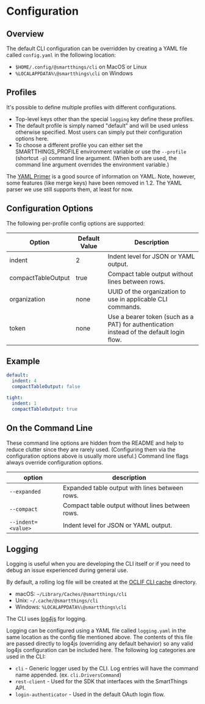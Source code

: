 # Configuration

## Overview

The default CLI configuration can be overridden by creating a YAML file called `config.yaml` in the
following location:

* `$HOME/.config/@smartthings/cli` on MacOS or Linux
* `%LOCALAPPDATA%\@smartthings\cli` on Windows

## Profiles

It's possible to define multiple profiles with different configurations.

* Top-level keys other than the special `logging` key define these profiles.
* The default profile is simply named "default" and will be used unless otherwise
specified. Most users can simply put their configuration options here.
* To choose a different profile you can either set the SMARTTHINGS_PROFILE
environment variable or use the `--profile` (shortcut `-p`) command line
argument. (When both are used, the command line argument overrides the
environment variable.)

The [YAML Primer](https://github.com/darvid/trine/wiki/YAML-Primer) is a good source of information
on YAML. Note, however, some features (like merge keys) have been removed in 1.2. The YAML parser
we use still supports them, at least for now.

## Configuration Options

The following per-profile config options are supported:

| Option | Default Value | Description |
| -- | -- | -- |
| indent | 2 | Indent level for JSON or YAML output. |
| compactTableOutput | true | Compact table output without lines between rows. |
| organization | none | UUID of the organization to use in applicable CLI commands. |
| token | none | Use a bearer token (such as a PAT) for authentication instead of the default login flow. |

## Example

```yaml
default:
  indent: 4
  compactTableOutput: false

tight:
  indent: 1
  compactTableOutput: true
```

## On the Command Line

These command line options are hidden from the README and help to reduce clutter since they are
rarely used. (Configuring them via the configuration options above is usually more useful.)
Command line flags always override configuration options.

| option | description |
| -- | -- |
| `--expanded` | Expanded table output with lines between rows. |
| `--compact` | Compact table output without lines between rows. |
| `--indent=<value>` | Indent level for JSON or YAML output. |

## Logging

Logging is useful when you are developing the CLI itself or if you need to debug an issue experienced during general use.

By default, a rolling log file will be created at the [OCLIF CLI cache](https://oclif.io/docs/config) directory.
* macOS: `~/Library/Caches/@smartthings/cli`
* Unix: `~/.cache/@smartthings/cli`
* Windows: `%LOCALAPPDATA%\@smartthings\cli`

The CLI uses [log4js](https://log4js-node.github.io/log4js-node/) for logging.

Logging can be configured using a YAML file called `logging.yaml` in the same
location as the config file mentioned above. The contents of this file are
passed directly to log4js (overriding any default behavior) so any valid log4js configuration can be included
here. The following log categories are used in the CLI:

* `cli` - Generic logger used by the CLI. Log entries will have the command name appended. (ex. `cli.DriversCommand`)
* `rest-client` - Used for the SDK that interfaces with the SmartThings API.
* `login-authenticator` - Used in the default OAuth login flow.
